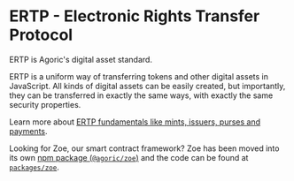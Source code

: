 # ERTP - Electronic Rights Transfer Protocol

ERTP is Agoric's digital asset standard.

ERTP is a uniform way of transferring tokens and other digital
assets in JavaScript. All kinds of digital assets can be easily
created, but importantly, they can be transferred in exactly the same
ways, with exactly the same security properties.

Learn more about [ERTP fundamentals like mints, issuers, purses and payments](https://agoric.com/documentation/ertp/guide/).

Looking for Zoe, our smart contract framework? Zoe has been moved into its own [npm package (`@agoric/zoe`)](https://www.npmjs.com/package/@agoric/zoe) and the code can be found at [`packages/zoe`](https://github.com/Agoric/agoric-sdk/tree/master/packages/zoe#zoe).

